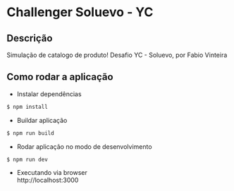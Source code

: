 # Challenger Soluevo - YC

## Descrição
Simulação de catalogo de produto! Desafio YC - Soluevo, por Fabio Vinteira

## Como rodar a aplicação
- Instalar dependências
```sh
$ npm install
```

- Buildar aplicação
```sh
$ npm run build
```

- Rodar aplicação no modo de desenvolvimento
```sh
$ npm run dev
```

- Executando via browser  
http://localhost:3000